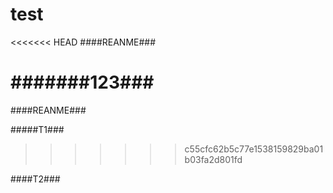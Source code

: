 # test

<<<<<<< HEAD
\####REANME###



\#######123###
=======
####REANME###


#####T1###
>>>>>>> c55cfc62b5c77e1538159829ba01b03fa2d801fd




####T2###

